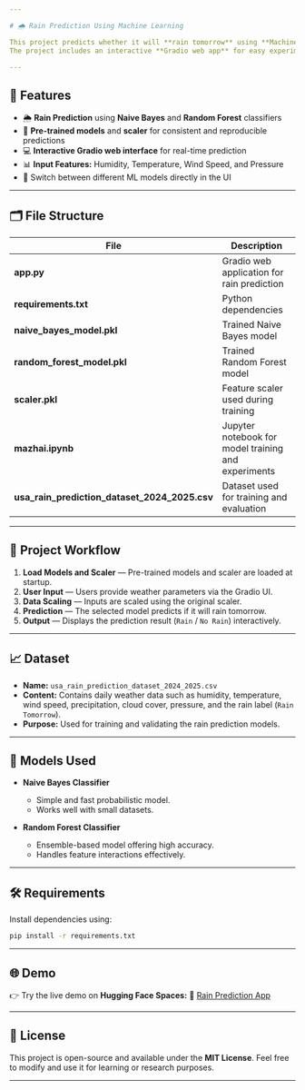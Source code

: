 ```yaml
---

# 🌧️ Rain Prediction Using Machine Learning

This project predicts whether it will **rain tomorrow** using **Machine Learning models** — **Naive Bayes** and **Random Forest** — trained on key weather parameters such as **Humidity**, **Temperature**, **Wind Speed**, and **Pressure**.
The project includes an interactive **Gradio web app** for easy experimentation and visualization.

---
```


## 🚀 Features

* 🌦️ **Rain Prediction** using **Naive Bayes** and **Random Forest** classifiers
* 🧠 **Pre-trained models** and **scaler** for consistent and reproducible predictions
* 💻 **Interactive Gradio web interface** for real-time prediction
* 📊 **Input Features:** Humidity, Temperature, Wind Speed, and Pressure
* 🔄 Switch between different ML models directly in the UI

---

## 🗂️ File Structure

| File                                          | Description                                         |
| --------------------------------------------- | --------------------------------------------------- |
| **app.py**                                    | Gradio web application for rain prediction          |
| **requirements.txt**                          | Python dependencies                                 |
| **naive_bayes_model.pkl**                     | Trained Naive Bayes model                           |
| **random_forest_model.pkl**                   | Trained Random Forest model                         |
| **scaler.pkl**                                | Feature scaler used during training                 |
| **mazhai.ipynb**                              | Jupyter notebook for model training and experiments |
| **usa_rain_prediction_dataset_2024_2025.csv** | Dataset used for training and evaluation            |

---

## 🧩 Project Workflow

1. **Load Models and Scaler** — Pre-trained models and scaler are loaded at startup.
2. **User Input** — Users provide weather parameters via the Gradio UI.
3. **Data Scaling** — Inputs are scaled using the original scaler.
4. **Prediction** — The selected model predicts if it will rain tomorrow.
5. **Output** — Displays the prediction result (`Rain` / `No Rain`) interactively.

---

## 📈 Dataset

* **Name:** `usa_rain_prediction_dataset_2024_2025.csv`
* **Content:** Contains daily weather data such as humidity, temperature, wind speed, precipitation, cloud cover, pressure, and the rain label (`Rain Tomorrow`).
* **Purpose:** Used for training and validating the rain prediction models.

---

## 🧪 Models Used

* **Naive Bayes Classifier**

  * Simple and fast probabilistic model.
  * Works well with small datasets.

* **Random Forest Classifier**

  * Ensemble-based model offering high accuracy.
  * Handles feature interactions effectively.

---

## 🛠️ Requirements

Install dependencies using:

```bash
pip install -r requirements.txt
```

---

## 🌐 Demo

👉 Try the live demo on **Hugging Face Spaces:**
🔗 [Rain Prediction App](https://huggingface.co/spaces/venmugilrajan/Rain_Prediction)

---

## 🪪 License

This project is open-source and available under the **MIT License**.
Feel free to modify and use it for learning or research purposes.

---

